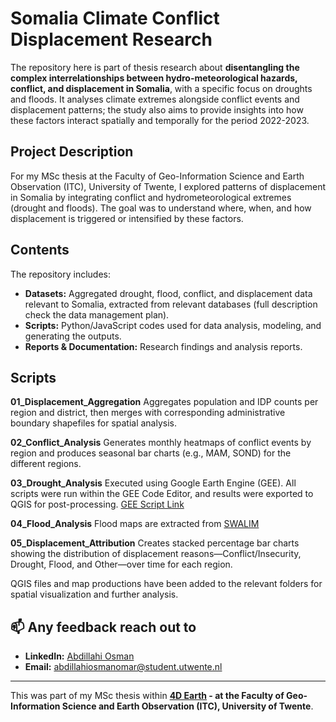 # Somalia Climate Conflict Displacement Research

The repository here is part of thesis research about **disentangling the complex interrelationships between hydro-meteorological hazards, conflict, and displacement in Somalia**, with a specific focus on droughts and floods. It analyses climate extremes alongside conflict events and displacement patterns; the study also aims to provide insights into how these factors interact spatially and temporally for the period 2022-2023.

## Project Description
For my MSc thesis at the Faculty of Geo-Information Science and Earth Observation (ITC), University of Twente, I explored patterns of displacement in Somalia by integrating conflict and hydrometeorological extremes (drought and floods). The goal was to understand where, when, and how displacement is triggered or intensified by these factors.

## Contents

The repository includes:
- **Datasets:** Aggregated drought, flood, conflict, and displacement data relevant to Somalia, extracted from relevant databases (full description check the data management plan).
- **Scripts:** Python/JavaScript codes used for data analysis, modeling, and generating the outputs.
- **Reports & Documentation:** Research findings and analysis reports.

## Scripts 

**01_Displacement_Aggregation**
Aggregates population and IDP counts per region and district, then merges with corresponding administrative boundary shapefiles for spatial analysis.

**02_Conflict_Analysis**
Generates monthly heatmaps of conflict events by region and produces seasonal bar charts (e.g., MAM, SOND) for the different regions.

**03_Drought_Analysis**
Executed using Google Earth Engine (GEE). All scripts were run within the GEE Code Editor, and results were exported to QGIS for post-processing. [GEE Script Link](https://code.earthengine.google.com/eefd5341366cea4e8b2912b633d794bd)

**04_Flood_Analysis**
Flood maps are extracted from [SWALIM](https://spatial.faoswalim.org/#/)

**05_Displacement_Attribution**
Creates stacked percentage bar charts showing the distribution of displacement reasons—Conflict/Insecurity, Drought, Flood, and Other—over time for each region.

QGIS files and map productions have been added to the relevant folders for spatial visualization and further analysis.

## 📫 Any feedback reach out to
- **LinkedIn:** [Abdillahi Osman](https://www.linkedin.com/in/abdillahi-osman-omar-7b2724173/)
- **Email:** [abdillahiosmanomar@student.utwente.nl](mailto:abdillahiosmanomar@student.utwente.nl)

---

This was part of my MSc thesis within **[4D Earth](https://www.itc.nl/research/research-themes/4d-earth/) - at the Faculty of Geo-Information Science and Earth Observation (ITC), University of Twente**.
